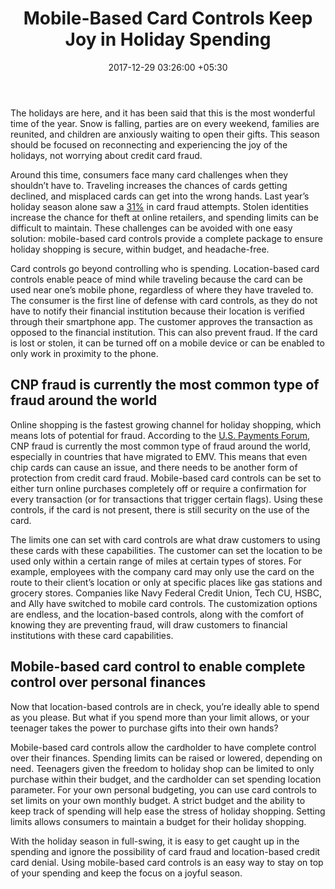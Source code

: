 ﻿---
title: Mobile-Based Card Controls Keep Joy in Holiday Spending
date: 2017-12-29 03:26:00 +05:30
tags:
- CNP fraud
- fraud
- cybersecurity
- authentication
- mobile payments
- mobile commerce
- EMV
- payments
- shopping
- identification
Person: Gary Singh
Image: "/uploads/iStock-girlinhat.jpg"
category:
- Authentication & Security
Markets:
- US
---

The holidays are here, and it has been said that this is the most wonderful time of the year. Snow is falling, parties are on every weekend, families are reunited, and children are anxiously waiting to open their gifts. This season should be focused on reconnecting and experiencing the joy of the holidays, not worrying about credit card fraud.

Around this time, consumers face many card challenges when they shouldn’t have to. Traveling increases the chances of cards getting declined, and misplaced cards can get into the wrong hands. Last year’s holiday season alone saw a [31%](http://info.rippleshot.com/state-of-card-fraud-2017-holidays-presentation) in card fraud attempts. Stolen identities increase the chance for theft at online retailers, and spending limits can be difficult to maintain. These challenges can be avoided with one easy solution: mobile-based card controls provide a complete package to ensure holiday shopping is secure, within budget, and headache-free.

Card controls go beyond controlling who is spending. Location-based card controls enable peace of mind while traveling because the card can be used near one’s mobile phone, regardless of where they have traveled to. The consumer is the first line of defense with card controls, as they do not have to notify their financial institution because their location is verified through their smartphone app. The customer approves the transaction as opposed to the financial institution. This can also prevent fraud. If the card is lost or stolen, it can be turned off on a mobile device or can be enabled to only work in proximity to the phone.

## CNP fraud is currently the most common type of fraud around the world

Online shopping is the fastest growing channel for holiday shopping, which means lots of potential for fraud. According to the [U.S. Payments Forum](http://www.uspaymentsforum.org/wp-content/uploads/2017/03/CNP-Fraud-Around-the-World-WP-FINAL-Mar-2017.pdf), CNP fraud is currently the most common type of fraud around the world, especially in countries that have migrated to EMV. This means that even chip cards can cause an issue, and there needs to be another form of protection from credit card fraud. Mobile-based card controls can be set to either turn online purchases completely off or require a confirmation for every transaction (or for transactions that trigger certain flags). Using these controls, if the card is not present, there is still security on the use of the card.

The limits one can set with card controls are what draw customers to using these cards with these capabilities. The customer can set the location to be used only within a certain range of miles at certain types of stores. For example, employees with the company card may only use the card on the route to their client’s location or only at specific places like gas stations and grocery stores. Companies like Navy Federal Credit Union, Tech CU, HSBC, and Ally have switched to mobile card controls. The customization options are endless, and the location-based controls, along with the comfort of knowing they are preventing fraud, will draw customers to financial institutions with these card capabilities.

## Mobile-based card control to enable complete control over personal finances

Now that location-based controls are in check, you’re ideally able to spend as you please. But what if you spend more than your limit allows, or your teenager takes the power to purchase gifts into their own hands?

Mobile-based card controls allow the cardholder to have complete control over their finances. Spending limits can be raised or lowered, depending on need. Teenagers given the freedom to holiday shop can be limited to only purchase within their budget, and the cardholder can set spending location parameter. For your own personal budgeting, you can use card controls to set limits on your own monthly budget. A strict budget and the ability to keep track of spending will help ease the stress of holiday shopping. Setting limits allows consumers to maintain a budget for their holiday shopping.

With the holiday season in full-swing, it is easy to get caught up in the spending and ignore the possibility of card fraud and location-based credit card denial. Using mobile-based card controls is an easy way to stay on top of your spending and keep the focus on a joyful season.
